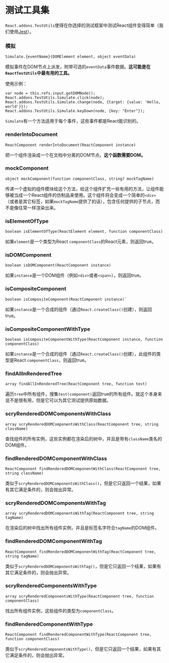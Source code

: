 # 测试工具集


`React.addons.TestUtils`使得在你选择的测试框架中测试React组件变得简单（我们使用[Jest](http://facebook.github.io/jest/)）。

### 模拟

```
Simulate.{eventName}(DOMElement element, object eventData)
```

模拟事件在DOM节点上派发，附带可选的`eventData`事件数据。**这可能是在`ReactTestUtils`中最有用的工具。**

使用示例：

```
var node = this.refs.input.getDOMNode();
React.addons.TestUtils.Simulate.click(node);
React.addons.TestUtils.Simulate.change(node, {target: {value: 'Hello, world'}});
React.addons.TestUtils.Simulate.keyDown(node, {key: "Enter"});
```

`Simulate`有一个方法适用于每个事件，这些事件都是React能识别的。

### renderIntoDocument

```
ReactComponent renderIntoDocument(ReactComponent instance)
```

把一个组件渲染成一个在文档中分离的DOM节点。**这个函数需要DOM。**

### mockComponent

```
object mockComponent(function componentClass, string? mockTagName)
```

传递一个虚拟的组件模块给这个方法，给这个组件扩充一些有用的方法，让组件能够被当成一个React组件的仿制品来使用。这个组件将会变成一个简单的`<div>`（或者是其它标签，如果`mockTagName`提供了的话），包含任何提供的子节点，而不是像往常一样渲染出来。

### isElementOfType

```
boolean isElementOfType(ReactElement element, function componentClass)
```

如果`element`是一个类型为React `componentClass`的React元素，则返回true。

### isDOMComponent

```
boolean isDOMComponent(ReactComponent instance)
```

如果`instance`是一个DOM组件（例如`<div>`或者`<span>`），则返回true。

### isCompositeComponent

```
boolean isCompositeComponent(ReactComponent instance)`
```

如果`instance`是一个合成的组件（通过`React.createClass()`创建），则返回true。

### isCompositeComponentWithType

```
boolean isCompositeComponentWithType(ReactComponent instance, function componentClass)
```

如果`instance`是一个合成的组件（通过`React.createClass()`创建），此组件的类型是React `componentClass`，则返回true。

### findAllInRenderedTree

```
array findAllInRenderedTree(ReactComponent tree, function test)
```

遍历`tree`中所有组件，搜集`test(component)`返回true的所有组件。就这个本身来说不是很有用，但是它可以为其它测试提供原始数据。

### scryRenderedDOMComponentsWithClass

```
array scryRenderedDOMComponentsWithClass(ReactComponent tree, string className)
```

查找组件的所有实例，这些实例都在渲染后的树中，并且是带有`className`类名的DOM组件。

### findRenderedDOMComponentWithClass

```
ReactComponent findRenderedDOMComponentWithClass(ReactComponent tree, string className)
```

类似于`scryRenderedDOMComponentsWithClass()`，但是它只返回一个结果，如果有其它满足条件的，则会抛出异常。

### scryRenderedDOMComponentsWithTag

```
array scryRenderedDOMComponentsWithTag(ReactComponent tree, string tagName)
```

在渲染后的树中找出所有组件实例，并且是标签名字符合`tagName`的DOM组件。

### findRenderedDOMComponentWithTag

```
ReactComponent findRenderedDOMComponentWithTag(ReactComponent tree, string tagName)
```

类似于`scryRenderedDOMComponentsWithTag()`，但是它只返回一个结果，如果有其它满足条件的，则会抛出异常。

### scryRenderedComponentsWithType

```
array scryRenderedComponentsWithType(ReactComponent tree, function componentClass)
```

找出所有组件实例，这些组件的类型为`componentClass`。

### findRenderedComponentWithType

```
ReactComponent findRenderedComponentWithType(ReactComponent tree, function componentClass)
```

类似于`scryRenderedComponentsWithType()`，但是它只返回一个结果，如果有其它满足条件的，则会抛出异常。
